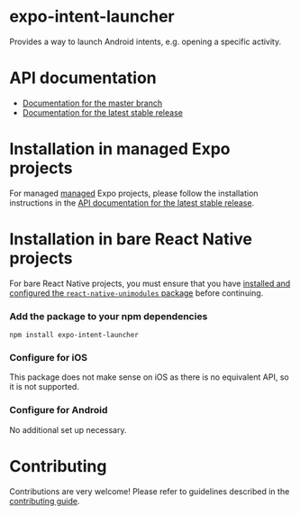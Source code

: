 # expo-intent-launcher

Provides a way to launch Android intents, e.g. opening a specific activity.

# API documentation

- [Documentation for the master branch](https://github.com/expo/expo/blob/master/docs/pages/versions/unversioned/sdk/intent-launcher.md)
- [Documentation for the latest stable release](https://docs.expo.io/versions/latest/sdk/intent-launcher/)

# Installation in managed Expo projects

For managed [managed](https://docs.expo.io/versions/latest/introduction/managed-vs-bare/) Expo projects, please follow the installation instructions in the [API documentation for the latest stable release](#api-documentation).

# Installation in bare React Native projects

For bare React Native projects, you must ensure that you have [installed and configured the `react-native-unimodules` package](https://github.com/unimodules/react-native-unimodules) before continuing.

### Add the package to your npm dependencies

```
npm install expo-intent-launcher
```

### Configure for iOS

This package does not make sense on iOS as there is no equivalent API, so it is not supported.

### Configure for Android

No additional set up necessary.

# Contributing

Contributions are very welcome! Please refer to guidelines described in the [contributing guide]( https://github.com/expo/expo#contributing).
